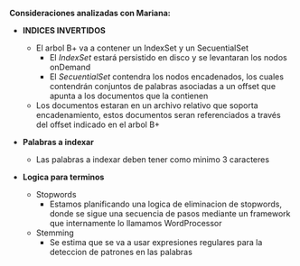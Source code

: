 **Consideraciones analizadas con Mariana:**

  * **INDICES INVERTIDOS**
    * El arbol B+ va a contener un IndexSet y un SecuentialSet
      * El _IndexSet_ estará persistido en disco y se levantaran los nodos onDemand
      * El _SecuentialSet_ contendra los nodos encadenados, los cuales contendrán conjuntos de palabras asociadas a un offset que apunta a los documentos que la contienen
    * Los documentos estaran en un archivo relativo que soporta encadenamiento, estos documentos seran referenciados a través del offset indicado en el arbol B+

  * **Palabras a indexar**
    * Las palabras a indexar deben tener como minimo 3 caracteres

  * **Logica para terminos**
    * Stopwords
      * Estamos planificando una logica de eliminacion de stopwords, donde se sigue una secuencia de pasos mediante un framework que internamente lo llamamos WordProcessor
    * Stemming
      * Se estima que se va a usar expresiones regulares para la deteccion de patrones en las palabras